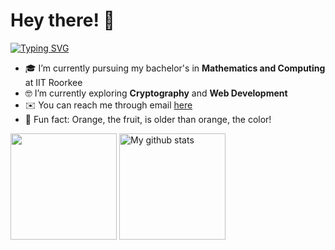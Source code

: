 # Hey there! :wave:
[![Typing SVG](https://readme-typing-svg.herokuapp.com?font=Nova+Square&pause=1000&vCenter=true&color=FF8108&width=435&lines=This+is+Abhijna+Raghavendra+aka+orange)](https://git.io/typing-svg)
- :mortar_board: I’m currently pursuing my bachelor's in **Mathematics and Computing** at IIT Roorkee
- :nerd_face: I’m currently exploring **Cryptography** and **Web Development**
- :envelope: You can reach me through email [here](mailto:contact.abhijna@gmail.com)
- :tangerine: Fun fact: Orange, the fruit, is older than orange, the color!
       
<img height=170 src="https://github-readme-stats.vercel.app/api/top-langs/?username=Abhijna-Raghavendra&layout=compact&theme=great-gatsby&hide_border=true" />
<img height=170 src="https://github-readme-stats.vercel.app/api?username=Abhijna-Raghavendra&show_icons=true&include_all_commits=true&theme=great-gatsby&hide_border=true" alt="My github stats" />
